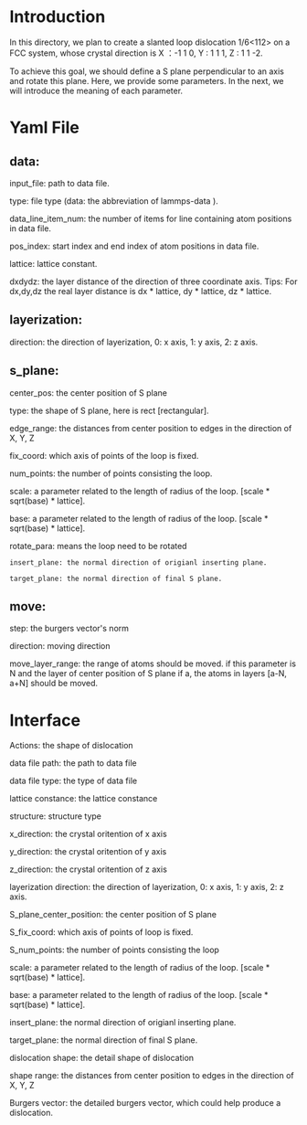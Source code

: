 # Introduction
In this directory, we plan to create a slanted loop dislocation 1/6<112> on a FCC system, whose crystal direction is X ：-1 1 0, Y : 1 1 1, Z : 1 1 -2.

To achieve this goal, we should define a S plane perpendicular to an axis and rotate this plane. Here, we provide some parameters. In the next, we will introduce the meaning of each parameter.

# Yaml File
## data:
  input_file: path to data file.

  type: file type (data: the abbreviation of lammps-data ).

  data_line_item_num: the number of items for line containing atom positions in data file.

  pos_index: start index and end index of atom positions in data file.

  lattice: lattice constant.

  dxdydz: the layer distance of the direction of three coordinate axis. Tips: For dx,dy,dz the real layer distance is dx * lattice, dy * lattice, dz * lattice.


## layerization:
  direction: the direction of layerization, 0: x axis, 1: y axis, 2: z axis.

## s_plane:
  center_pos: the center position of S plane

  type: the shape of S plane, here is rect [rectangular].

  edge_range: the distances from center position to edges in the direction of X, Y, Z

  fix_coord: which axis of points of the loop is fixed.

  num_points: the number of points consisting the loop.

  scale: a parameter related to the length of radius of the loop. [scale * sqrt(base) * lattice].

  base: a parameter related to the length of radius of the loop. [scale * sqrt(base) * lattice].

  rotate_para: means the loop need to be rotated

    insert_plane: the normal direction of origianl inserting plane.

    target_plane: the normal direction of final S plane.

## move:
  step: the burgers vector's norm

  direction: moving direction

  move_layer_range: the range of atoms should be moved. if this parameter is N and the layer of center position of S plane if a, the atoms in layers [a-N, a+N] should be moved.


# Interface
Actions: the shape of dislocation

data file path: the path to data file

data file type: the type of data file

lattice constance: the lattice constance

structure: structure type

x_direction: the crystal oritention of x axis

y_direction: the crystal oritention of y axis

z_direction: the crystal oritention of z axis

layerization direction: the direction of layerization, 0: x axis, 1: y axis, 2: z axis.

S_plane_center_position: the center position of S plane

S_fix_coord: which axis of points of loop is fixed.

S_num_points: the number of points consisting the loop

scale: a parameter related to the length of radius of the loop. [scale * sqrt(base) * lattice].

base: a parameter related to the length of radius of the loop. [scale * sqrt(base) * lattice].

insert_plane: the normal direction of origianl inserting plane.

target_plane: the normal direction of final S plane.

dislocation shape: the detail shape of dislocation

shape range: the distances from center position to edges in the direction of X, Y, Z

Burgers vector: the detailed burgers vector, which could help produce a dislocation.


